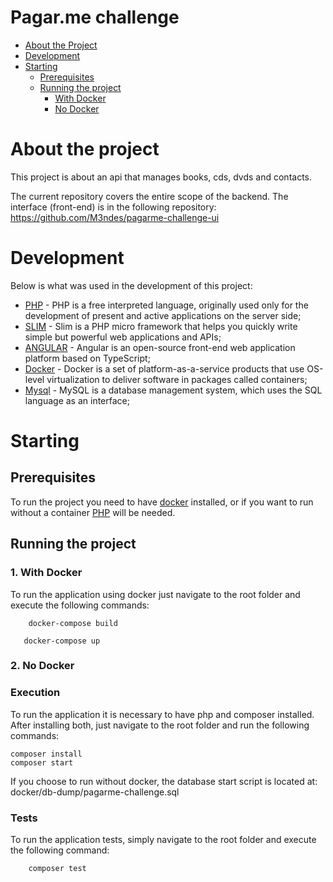 <!-- TABLE OF CONTENTS -->

# Pagar.me challenge 

- [About the Project](#about-the-project)
- [Development](#development)
- [Starting](#starting)
  - [Prerequisites](#pr%C3%A9-requirements)
  - [Running the project](#running-the-project)
      - [With Docker](#with-docker)
      - [No Docker](#no-Docker)

<!-- ABOUT THE PROJECT -->

# About the project

This project is about an api that manages books, cds, dvds and contacts.

The current repository covers the entire scope of the backend.
The interface (front-end) is in the following repository: https://github.com/M3ndes/pagarme-challenge-ui

# Development

Below is what was used in the development of this project:

- [PHP](https://www.php.net/) - PHP is a free interpreted language, originally used only for the development of present and active applications on the server side;
- [SLIM](https://www.slimframework.com/) - Slim is a PHP micro framework that helps you quickly write simple but powerful web applications and APIs;
- [ANGULAR](http://angular.io/) - Angular is an open-source front-end web application platform based on TypeScript;
- [Docker](https://www.docker.com/) - Docker is a set of platform-as-a-service products that use OS-level virtualization to deliver software in packages called containers;
- [Mysql](https://www.mysql.com/) - MySQL is a database management system, which uses the SQL language as an interface;

<!-- GETTING STARTED -->

# Starting

## Prerequisites
To run the project you need to have [docker](https://www.docker.com/) installed, or if you want to run without a container [PHP](https://www.php.net/) will be needed.

## Running the project
### 1. With Docker
To run the application using docker just navigate to the root folder and execute the following commands:

```shell=
    docker-compose build
```

```shell=
   docker-compose up

```

### 2. No Docker

### Execution
To run the application it is necessary to have php and composer installed. After installing both, just navigate to the root folder and run the following commands:

```shell=
composer install
composer start
```
If you choose to run without docker, the database start script is located at: docker/db-dump/pagarme-challenge.sql

### Tests
To run the application tests, simply navigate to the root folder and execute the following command:

```shell=
    composer test
```